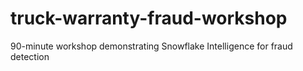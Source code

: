 # truck-warranty-fraud-workshop
90-minute workshop demonstrating Snowflake Intelligence for fraud detection
